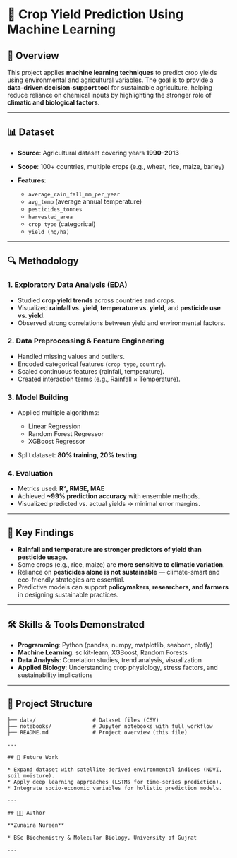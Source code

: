 
# 🌾 Crop Yield Prediction Using Machine Learning



## 📌 Overview

This project applies **machine learning techniques** to predict crop yields using environmental and agricultural variables. The goal is to provide a **data-driven decision-support tool** for sustainable agriculture, helping reduce reliance on chemical inputs by highlighting the stronger role of **climatic and biological factors**.

---

## 📊 Dataset

* **Source**: Agricultural dataset covering years **1990–2013**
* **Scope**: 100+ countries, multiple crops (e.g., wheat, rice, maize, barley)
* **Features**:

  * `average_rain_fall_mm_per_year`
  * `avg_temp` (average annual temperature)
  * `pesticides_tonnes`
  * `harvested_area`
  * `crop type` (categorical)
  * `yield (hg/ha)`

---

## 🔍 Methodology

### 1. **Exploratory Data Analysis (EDA)**

* Studied **crop yield trends** across countries and crops.
* Visualized **rainfall vs. yield**, **temperature vs. yield**, and **pesticide use vs. yield**.
* Observed strong correlations between yield and environmental factors.

### 2. **Data Preprocessing & Feature Engineering**

* Handled missing values and outliers.
* Encoded categorical features (`crop type`, `country`).
* Scaled continuous features (rainfall, temperature).
* Created interaction terms (e.g., Rainfall × Temperature).

### 3. **Model Building**

* Applied multiple algorithms:

  * Linear Regression
  * Random Forest Regressor
  * XGBoost Regressor
* Split dataset: **80% training, 20% testing**.

### 4. **Evaluation**

* Metrics used: **R², RMSE, MAE**
* Achieved **\~99% prediction accuracy** with ensemble methods.
* Visualized predicted vs. actual yields → minimal error margins.

---

## 🌱 Key Findings

* **Rainfall and temperature are stronger predictors of yield than pesticide usage.**
* Some crops (e.g., rice, maize) are **more sensitive to climatic variation**.
* Reliance on **pesticides alone is not sustainable** — climate-smart and eco-friendly strategies are essential.
* Predictive models can support **policymakers, researchers, and farmers** in designing sustainable practices.

---

## 🛠 Skills & Tools Demonstrated

* **Programming**: Python (pandas, numpy, matplotlib, seaborn, plotly)
* **Machine Learning**: scikit-learn, XGBoost, Random Forests
* **Data Analysis**: Correlation studies, trend analysis, visualization
* **Applied Biology**: Understanding crop physiology, stress factors, and sustainability implications

---

## 📂 Project Structure

```
├── data/                  # Dataset files (CSV)  
├── notebooks/             # Jupyter notebooks with full workflow  
├── README.md              # Project overview (this file)

---

## 🎯 Future Work

* Expand dataset with satellite-derived environmental indices (NDVI, soil moisture).
* Apply deep learning approaches (LSTMs for time-series prediction).
* Integrate socio-economic variables for holistic prediction models.

---

## 👩‍🔬 Author

**Zunaira Nureen**

* BSc Biochemistry & Molecular Biology, University of Gujrat

---


